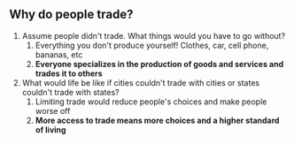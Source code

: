 ## Why do people trade?
1. Assume people didn't trade. What things would you have to go without?
	1. Everything you don't produce yourself! Clothes, car, cell phone, bananas, etc
	2. **Everyone specializes in the production of goods and services and trades it to others**
2. What would life be like if cities couldn't trade with cities or states couldn't trade with states?
	1. Limiting trade would reduce people's choices and make people worse off
	2. **More access to trade means more choices and a higher standard of living**

